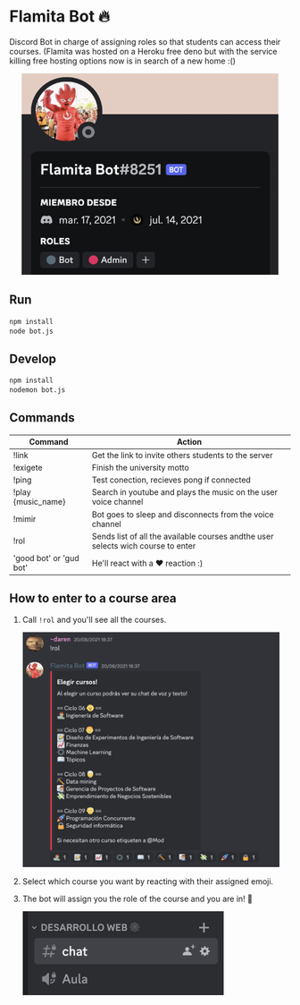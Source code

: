 # Flamita Bot 🔥

Discord Bot in charge of assigning roles so that students can access their courses.
(Flamita was hosted on a Heroku free deno but with the service killing free hosting options now is in search of a new home :()

<p align="center">
  <img width="460" height="360" src="imgs/flamitabot.png">
</p>

## Run

```sh
npm install
node bot.js
```

## Develop

```sh
npm install
nodemon bot.js
```

## Commands

| Command                 | Action                                                                           |
| ----------------------- | -------------------------------------------------------------------------------- |
| !link                   | Get the link to invite others students to the server                             |
| !exigete                | Finish the university motto                                                      |
| !ping                   | Test conection, recieves pong if connected                                       |
| !play {music_name}      | Search in youtube and plays the music on the user voice channel                  |
| !mimir                  | Bot goes to sleep and disconnects from the voice channel                         |
| !rol                    | Sends list of all the available courses andthe user selects wich course to enter |
| 'good bot' or 'gud bot' | He'll react with a ❤️ reaction :)                                                |

## How to enter to a course area

1. Call `!rol` and you'll see all the courses.

   <p align="left">
   <img width="460" height="420" src="imgs/flamitarol.png">
   </p>

2. Select which course you want by reacting with their assigned emoji.

3. The bot will assign you the role of the course and you are in! 🥳

    <p align="left">
   <img width="360" height="150" src="imgs/class.png">
   </p>
